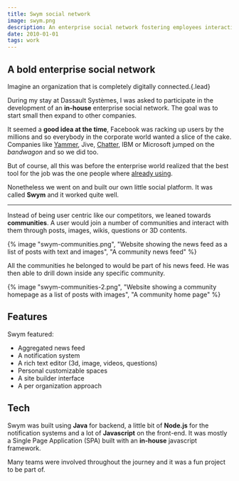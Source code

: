 ```yaml
---
title: Swym social network
image: swym.png
description: An enterprise social network fostering employees interactions.
date: 2010-01-01
tags: work
---
```


## A bold enterprise social network

Imagine an organization that is completely digitally connected.{.lead}

During my stay at Dassault Systèmes, I was asked to participate in the development of an **in-house** enterprise social network. The goal was to start small then expand to other companies.

It seemed a **good idea at the time**, Facebook was racking up users by the millions and so everybody in the corporate world wanted a slice of the cake. Companies like [Yammer](https://www.yammer.com/), Jive, [Chatter](http://www.salesforce.com/eu/chatter/overview/), IBM or Microsoft jumped on the _bandwagon_ and so we did too.

But of course, all this was before the enterprise world realized that the best tool for the job was the one people where [already using](https://hbr.org/2015/04/why-no-one-uses-the-corporate-social-network).

Nonetheless we went on and built our own little social platform. It was called **Swym** and it worked quite well.

---

Instead of being user centric like our competitors, we leaned towards **communities**. A user would join a number of communities and interact with them through posts, images, wikis, questions or 3D contents.

{% image "swym-communities.png", "Website showing the news feed as a list of posts with text and images", "A community news feed" %}

All the communities he belonged to would be part of his news feed. He was then able to drill down inside any specific community.

{% image "swym-communities-2.png", "Website showing a community homepage as a list of posts with images", "A community home page" %}

## Features

Swym featured:

- Aggregated news feed
- A notification system
- A rich text editor (3d, image, videos, questions)
- Personal customizable spaces
- A site builder interface
- A per organization approach

## Tech

Swym was built using **Java** for backend, a little bit of **Node.js** for the notification systems and a lot of **Javascript** on the front-end. It was mostly a Single Page Application (SPA) built with an **in-house** javascript framework.

Many teams were involved throughout the journey and it was a fun project to be part of.
